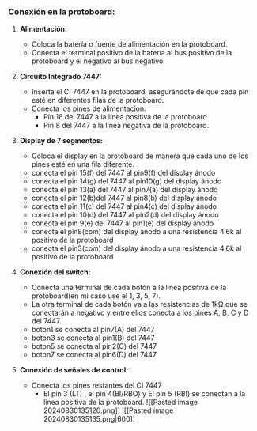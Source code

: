 ### Conexión en la protoboard:

1. **Alimentación:**
    
    - Coloca la batería o fuente de alimentación en la protoboard.
    - Conecta el terminal positivo de la batería al bus positivo de la protoboard y el negativo al bus negativo.
2. **Circuito Integrado 7447:**
    
    - Inserta el CI 7447 en la protoboard, asegurándote de que cada pin esté en diferentes filas de la protoboard.
    - Conecta los pines de alimentación:
        - Pin 16 del 7447 a la línea positiva de la protoboard.
        - Pin 8 del 7447 a la línea negativa de la protoboard.
3. **Display de 7 segmentos:**
    
    - Coloca el display en la protoboard de manera que cada uno de los pines esté en una fila diferente.
    - conecta el pin 15(f) del 7447 al pin9(f) del display ánodo
    - conecta el pin 14(g) del 7447 al pin10(g) del display ánodo
    - conecta el pin 13(a)  del 7447 al pin7(a) del display ánodo
    - conecta el pin 12(b)del 7447 al pin8(b) del display ánodo
    - conecta el pin 11(c) del 7447 al pin4(c) del display ánodo
    - conecta el pin 10(d) del 7447 al pin2(d) del display ánodo
    - conecta el pin 9(e) del 7447  al pin1(e) del display ánodo
    - conecta el pin8(com) del display ánodo a una resistencia 4.6k al positivo de la protoboard
    - conecta el pin3(com) del display ánodo a una resistencia 4.6k al positivo de la protoboard
4. **Conexión del switch:**
    - Conecta una terminal de cada botón a la línea positiva de la protoboard(en mi caso use el 1, 3, 5, 7).
    - La otra terminal de cada botón va a las resistencias de 1kΩ que se conectarán a negativo y entre ellos conecta a los pines A, B, C y D del 7447.
    - boton1 se conecta al pin7(A) del 7447 
    - boton3 se conecta al pin1(B) del 7447
    - boton5 se conecta al pin2(C) del 7447
    - boton7 se conecta al pin6(D) del 7447
5. **Conexión de señales de control:**
    - Conecta los pines restantes del CI 7447  
        - El pin 3 (LT) , el pin 4(BI/RBO) y El pin 5 (RBI) se conectan a la línea positiva de la protoboard.
![[Pasted image 20240830135120.png]]
![[Pasted image 20240830135135.png|600]]


